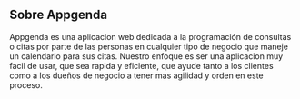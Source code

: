 

## Sobre Appgenda

Appgenda es una aplicacion web dedicada a la programación de consultas o citas por parte de las personas en cualquier tipo de negocio que maneje un calendario para sus citas. Nuestro enfoque es ser una aplicacion muy facil de usar, que sea rapida y eficiente, que ayude tanto a los clientes como a los dueños de negocio a tener mas agilidad y orden en este proceso.